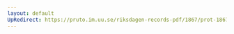 ```yaml
---
layout: default
UpRedirect: https://pruto.im.uu.se/riksdagen-records-pdf/1867/prot-1867--fk--511/prot-1867--fk--511_001.pdf
---
```

